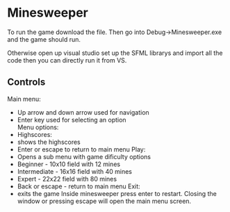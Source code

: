 # Minesweeper

To run the game download the file. Then go into Debug->Minesweeper.exe and the game should run.

Otherwise open up visual studio set up the SFML librarys and import all the code then you can directly run it from VS.

## Controls
Main menu: 
- Up arrow and down arrow used for navigation  
- Enter key used for selecting an option  
Menu options:
- Highscores:
- shows the highscores 
- Enter or escape to return to main menu
Play:
- Opens a sub menu with game dificulty options
- Beginner - 10x10 field with 12 mines
- Intermediate - 16x16 field with 40 mines
- Expert - 22x22 field with 80 mines
- Back or escape - return to main menu
Exit:
- exits the game
Inside minesweeper press enter to restart. Closing the window or pressing escape will open the main menu screen.

